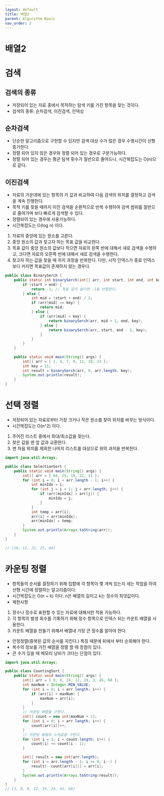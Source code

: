 ```yaml
---
layout: default
title: 배열2
parent: Algorithm Basic
nav_order: 2
---
```


# 배열2

# 검색

## 검색의 종류

- 저장되어 있는 자료 중에서 목적하는 탐색 키를 가진 항목을 찾는 것이다.
- 검색의 종류: 순차검색, 이진검색, 인덱싱

## 순차검색

- 단순한 알고리즘으로 구현할 수 있지만 검색 대상 수가 많은 경우 수행시간이 선형 증가한다.
- 정렬 되어 있지 않은 경우와 정렬 되어 있는 경우로 구분가능하다.
- 정렬 되어 있는 경우는 평균 탐색 횟수가 절반으로 줄어드나, 시간복잡도는 O(n)으로 같다.

## 이진검색

- 자료의 가운데에 있는 항목의 키 값과 비교하여 다음 검색의 위치를 결정하고 검색을 계속 진행한다.
- 목적 키를 찾을 때까지 이진 검색을 순환적으로 반복 수행하여 검색 범위를 절반으로 줄여가며 보다 빠르게 검색할 수 있다.
- 정렬되어 있는 경우에 사용가능하다.
- 시간복잡도는 O(log n) 이다.

1. 자료의 중앙에 있는 원소를 고른다.
2. 중앙 원소의 값과 찾고자 하는 목표 값을 비교한다.
3. 목표 값이 중앙 원소의 값보다 작으면 자료의 왼쪽 반에 대해서 새로 검색을 수행하고, 크다면 자료의 오른쪽 반에 대해서 새로 검색을 수행한다.
4. 찾고자 하는 값을 찾을 때 까지 과정을 반복한다. 다만, 시작 인덱스가 종료 인덱스보다 커지면 목표값이 존재하지 않는 경우다.

```java
public class BinarySerch {
	public static int binarySerch(int[] arr, int start, int end, int key) {
		if (start > end) {
			return -1; // 목표 값이 없다면 -1을 반환한다.
		} else {
			int mid = (start + end) / 2;
			if (arr[mid] == key) {
				return mid;
			} else {
				if (arr[mid] < key) {
					return binarySerch(arr, mid + 1, end, key);
				} else {
					return binarySerch(arr, start, end - 1, key);
				}
			}
		}
	}

	public static void main(String[] args) {
		int[] arr = { 2, 4, 7, 9, 11, 19, 23 };
		int key = 11;
		int result = binarySerch(arr, 0, arr.length, key);
		System.out.println(result);
	}
}
```

# 선택 정렬

- 저장되어 있는 자료로부터 가장 크거나 작은 원소를 찾아 위치를 바꾸는 방식이다.
- 시간복잡도는 O(n^2) 이다.

1. 주어진 리스트 중에서 최대/최소값을 찾는다.
2. 찾은 값을 맨 앞 값과 교환한다.
3. 맨 처음 위치를 제외한 나머지 리스트를 대상으로 위의 과저을 반복한다.

```java
import java.util.Arrays;

public class SelectionSort {
	public static void main(String[] args) {
		int[] arr = { 64, 25, 10, 22, 11 };
		for (int i = 0; i < arr.length - 1; i++) {
			int minIdx = i;
			for (int j = i + 1; j < arr.length; j++) {
				if (arr[minIdx] > arr[j]) {
					minIdx = j;
				}
			}
			int temp = arr[i];
			arr[i] = arr[minIdx];
			arr[minIdx] = temp;
		}
		System.out.println(Arrays.toString(arr));
	}
}

// [10, 11, 22, 25, 64]
```

# 카운팅 정렬

- 항목들의 순서를 결정하기 위해 집합에 각 항목이 몇 개씩 있는지 세는 작업을 하여 선형 시간에 정렬하는 알고리즘이다.
- 시간복잡도는 O(n + k) 이다. n은 배열의 길이고 k는 정수의 최댓값이다.
- 제한사항

1. 정수나 정수로 표현할 수 있는 자료에 대해서만 적용 가능하다.
2. 각 항목의 발생 회수를 기록하기 위해 정수 항목으로 인덱스 되는 카운트 배열을 사용한다.
3. 카운트 배열을 만들기 위해서 배열내 가장 큰 정수를 알아야 한다.

- 안정정렬(중복된 값의 순서를 지킨다.) 특징 때문에 뒤에서 부터 순회해야 한다.
- 복수의 정보를 가진 배열을 정렬 할 때 장점이 있다.
- 큰 수가 있을 때 메모리 낭비가 크다는 단점이 있다.

```java
import java.util.Arrays;

public class CountingSort {
	public static void main(String[] args) {
		int[] arr = { 8, 8, 24, 12, 19, 3, 45, 60 };
		int maxNum = Integer.MIN_VALUE;
		for (int i = 0; i < arr.length; i++) {
			if (arr[i] > maxNum) {
				maxNum = arr[i];
			}
		}
		// 카운팅 배열을 구한다.
		int[] count = new int[maxNum + 1];
		for (int i = 0; i < arr.length; i++) {
			count[arr[i]]++;
		}
		// 카운팅 배열의 누적값을 구한다.
		for (int i = 1; i < count.length; i++) {
			count[i] += count[i - 1];
		}

		int[] result = new int[arr.length];
		for (int i = arr.length - 1; i >= 0; i--) {
			result[--count[arr[i]]] = arr[i];
		}
		System.out.println(Arrays.toString(result));
	}
}
// [3, 8, 8, 12, 19, 24, 45, 60]

```
